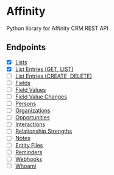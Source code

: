 # Affinity
Python library for Affinity CRM REST API

## Endpoints
- [x] [Lists](https://api-docs.affinity.co/#lists)
- [x] [List Entries (GET, LIST)](https://api-docs.affinity.co/#list-entries)
- [ ] [List Entries (CREATE, DELETE)](https://api-docs.affinity.co/#list-entries)
- [ ] [Fields](https://api-docs.affinity.co/#fields)
- [ ] [Field Values](https://api-docs.affinity.co/#field-values)
- [ ] [Field Value Changes](https://api-docs.affinity.co/#field-value-changes)
- [ ] [Persons](https://api-docs.affinity.co/#persons)
- [ ] [Organizations](https://api-docs.affinity.co/#organizations) 
- [ ] [Opportunities](https://api-docs.affinity.co/#opportunities)
- [ ] [Interactions](https://api-docs.affinity.co/#interactions) 
- [ ] [Relationship Strengths](https://api-docs.affinity.co/#relationship-strengths)
- [ ] [Notes](https://api-docs.affinity.co/#notes)
- [ ] [Entity Files](https://api-docs.affinity.co/#entity-files)
- [ ] [Reminders](https://api-docs.affinity.co/#reminders)
- [ ] [Webhooks](https://api-docs.affinity.co/#webhooks)
- [ ] [Whoami](https://api-docs.affinity.co/#whoami)
